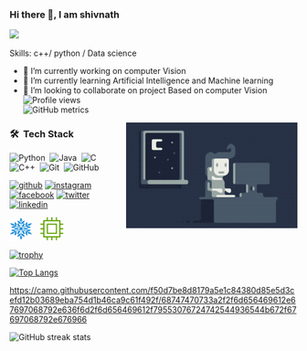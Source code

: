 ### Hi there 👋, I am shivnath
![](https://pbs.twimg.com/profile_banners/810440240431144960/1591625267/600x200)


Skills: c++/ python / Data science 

- 🔭 I’m currently working on computer Vision 
- 🌱 I’m currently learning Artificial Intelligence and Machine learning 
- 👯 I’m looking to collaborate on project Based on computer Vision 
![Profile views](https://gpvc.arturio.dev/shivnathchavan)  
![GitHub metrics](https://metrics.lecoq.io/shivnathchavan)  
<img alt="Night Coding" src="https://raw.githubusercontent.com/AVS1508/AVS1508/master/assets/Night-Coding.gif" align="right"/>

### 🛠 &nbsp;Tech Stack

![Python](https://img.shields.io/badge/-Python-05122A?style=flat&logo=python)&nbsp;
![Java](https://img.shields.io/badge/-Java-05122A?style=flat&logo=Java&logoColor=FFA518)&nbsp;
![C](https://img.shields.io/badge/-C-05122A?style=flat&logo=C&logoColor=A8B9CC)&nbsp;
![C++](https://img.shields.io/badge/-C++-05122A?style=flat&logo=C%2B%2B&logoColor=00599C)&nbsp;
![Git](https://img.shields.io/badge/-Git-05122A?style=flat&logo=git)&nbsp;
![GitHub](https://img.shields.io/badge/-GitHub-05122A?style=flat&logo=github)&nbsp;



[<img src='https://cdn.jsdelivr.net/npm/simple-icons@3.0.1/icons/github.svg' alt='github' height='40'>](https://github.com/shivnathchavan) 
[<img src='https://cdn.jsdelivr.net/npm/simple-icons@3.0.1/icons/instagram.svg' alt='instagram' height='40'>](https://www.instagram.com/sh1vnth/) 
[<img src='https://cdn.jsdelivr.net/npm/simple-icons@3.0.1/icons/facebook.svg' alt='facebook' height='40'>](https://www.facebook.com/shivnath.chavan.9/) 
[<img src='https://cdn.jsdelivr.net/npm/simple-icons@3.0.1/icons/twitter.svg' alt='twitter' height='40'>](https://twitter.com/ChavanShivnath)  
[<img src='https://cdn.jsdelivr.net/npm/simple-icons@3.0.1/icons/linkedin.svg' alt='linkedin' height='40'>](https://www.linkedin.com/in/shivnath-chavan-shiva111)  

<a href='https://archiveprogram.github.com/'><img src='https://raw.githubusercontent.com/acervenky/animated-github-badges/master/assets/acbadge.gif' width='40' height='40'></a> <a href='https://docs.github.com/en/developers'><img src='https://raw.githubusercontent.com/acervenky/animated-github-badges/master/assets/devbadge.gif' width='40' height='40'></a> 

[![trophy](https://github-profile-trophy.vercel.app/?username=shivnathchavan)](https://github.com/ryo-ma/github-profile-trophy)

[![Top Langs](https://github-readme-stats.vercel.app/api/top-langs/?username=shivnathchavan)](https://github.com/anuraghazra/github-readme-stats)


https://camo.githubusercontent.com/f50d7be8d8179a5e1c84380d85e5d3cefd12b03689eba754d1b46ca9c61f492f/68747470733a2f2f6d656469612e67697068792e636f6d2f6d656469612f79553076724742544936544b672f67697068792e676966




![GitHub streak stats](https://github-readme-streak-stats.herokuapp.com/?user=shivnathchavan)  

